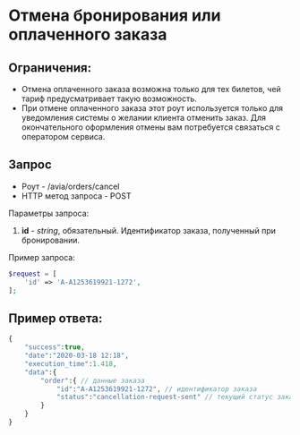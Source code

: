 Отмена бронирования или оплаченного заказа
==========================================

Ограничения:
------------

* Отмена оплаченного заказа возможна только для тех билетов, чей тариф предусматривает такую возможность.
* При отмене оплаченного заказа этот роут используется только для уведомления системы о желании клиента отменить заказ. Для окончательного оформления отмены вам потребуется связаться с оператором сервиса.

Запрос
------

* Роут - /avia/orders/cancel
* HTTP метод запроса - POST

Параметры запроса:

1. **id** - *string*, обязательный. Идентификатор заказа, полученный при бронировании.

Пример запроса:

```php
$request = [
    'id' => 'A-A1253619921-1272',
];
```

Пример ответа:
--------------

```php
{
    "success":true,
    "date":"2020-03-18 12:18",
    "execution_time":1.418,
    "data":{
        "order":{ // данные заказа
            "id":"A-A1253619921-1272", // идентификатор заказа
            "status":"cancellation-request-sent" // текущий статус заказа, возможные значения указаны в справочнике
        }
    }
}
```